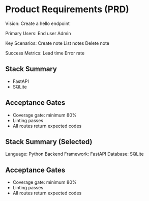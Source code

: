 # Product Requirements (PRD)

Vision:
Create a hello endpoint

Primary Users:
End user
Admin

Key Scenarios:
Create note
List notes
Delete note

Success Metrics:
Lead time
Error rate

## Stack Summary
- FastAPI
- SQLite

## Acceptance Gates
- Coverage gate: minimum 80%
- Linting passes
- All routes return expected codes

## Stack Summary (Selected)
Language: Python
Backend Framework: FastAPI
Database: SQLite

## Acceptance Gates
- Coverage gate: minimum 80%
- Linting passes
- All routes return expected codes
